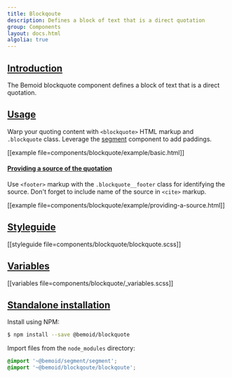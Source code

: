 ```yaml
---
title: Blockqoute
description: Defines a block of text that is a direct quotation
group: Components
layout: docs.html
algolia: true
---
```


<a name="introduction"></a>
## [Introduction](#introduction)

The Bemoid blockquote component defines a block of text that is a direct quotation.

<a name="usage"></a>
## [Usage](#usage)

Warp your quoting content with `<blockquote>` HTML markup and `.blockquote` class. Leverage the [segment]() component to add paddings.

[[example file=components/blockquote/example/basic.html]]

<a name="providing-a-source-of-the-quotation"></a>
#### [Providing a source of the quotation](#providing-a-source-of-the-quotation)

Use `<footer>` markup with the `.blockquote__footer` class for identifying the source. Don't forget to include name of the source in `<cite>` markup.

[[example file=components/blockquote/example/providing-a-source.html]]

<a name="styleguide"></a>
## [Styleguide](#styleguide)

[[styleguide file=components/blockquote/blockquote.scss]]

<a name="variables"></a>
## [Variables](#variables)

[[variables file=components/blockquote/_variables.scss]]

<a name="standalone-installation"></a>
## [Standalone installation](#standalone-installation)

Install using NPM:

```bash
$ npm install --save @bemoid/blockquote
```

Import files from the `node_modules` directory:

```scss
@import '~@bemoid/segment/segment';
@import '~@bemoid/blockqoute/blockqoute';
```